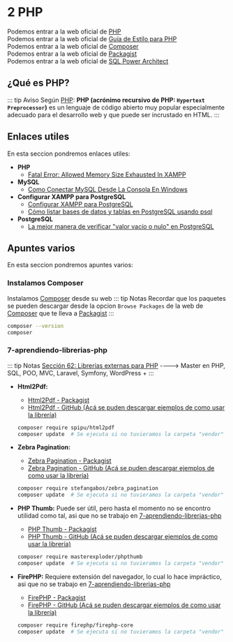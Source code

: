 # 2 PHP

Podemos entrar a la web oficial de [PHP](https://www.php.net/)<br>
Podemos entrar a la web oficial de [Guía de Estilo para PHP](https://www.mclibre.org/consultar/php/otros/guia-estilo.html)<br>
Podemos entrar a la web oficial de [Composer](https://getcomposer.org/)<br>
Podemos entrar a la web oficial de [Packagist](https://packagist.org/)<br>
Podemos entrar a la web oficial de [SQL Power Architect](https://bestofbi.com/architect-download/)

## ¿Qué es PHP?

::: tip Aviso
Según [PHP](https://www.php.net/manual/es/intro-whatis.php): **PHP (acrónimo recursivo de PHP: `Hypertext Preprocessor`)** es un lenguaje de código abierto muy popular especialmente adecuado para el desarrollo web y que puede ser incrustado en HTML.
:::

## Enlaces utiles

En esta seccion pondremos enlaces utiles:

* **PHP**
    * [Fatal Error: Allowed Memory Size Exhausted In XAMPP](https://stackoverflow.com/questions/43838591/fatal-error-allowed-memory-size-exhausted-in-xampp)
* **MySQL**
    * [Como Conectar MySQL Desde La Consola En Windows](https://www.discoduroderoer.es/como-conectar-mysql-desde-la-consola-en-windows/)
* **Configurar XAMPP para PostgreSQL**
    * [Configurar XAMPP para PostgreSQL](https://evilnapsis.com/2020/10/07/conectar-una-base-de-datos-postgresql-con-php-y-xampp/)<br>
    * [Cómo listar bases de datos y tablas en PostgreSQL usando psql](https://www.tecno-tips.com/linux/postgresql/listar-bases-de-datos-y-tablas-en-postgresql-usando-psql/)
* **PostgreSQL**
    * [La mejor manera de verificar "valor vacío o nulo" en PostgreSQL](https://www.it-swarm-es.com/es/sql/la-mejor-manera-de-verificar-valor-vacio-o-nulo/1047422568/)

## Apuntes varios

En esta seccion pondremos apuntes varios:

### Instalamos Composer
Instalamos [Composer](https://getcomposer.org/) desde su web
::: tip Notas
Recordar que los paquetes se pueden descargar desde la opcion `Browse Packages` de la web de [Composer](https://getcomposer.org/) que te lleva a [Packagist](https://packagist.org/)
:::
```bash
composer --version
composer
```

### 7-aprendiendo-librerias-php
::: tip Notas
[Sección 62: Librerías externas para PHP](https://www.udemy.com/course/master-en-php-sql-poo-mvc-laravel-symfony-4-wordpress/learn/lecture/11849656#overview) ----> Master en PHP, SQL, POO, MVC, Laravel, Symfony, WordPress +
:::

* **Html2Pdf:**
    * [Html2Pdf - Packagist](https://packagist.org/packages/spipu/html2pdf)
    * [Html2Pdf - GitHub (Acá se puden descargar ejemplos de como usar la librería)](https://github.com/spipu/html2pdf)
    ```bash
    composer require spipu/html2pdf
    composer update  # Se ejecuta si no tuvieramos la carpeta "vendor" o si actualizamos "composer.json"
    ```

* **Zebra Pagination:**
    * [Zebra Pagination - Packagist](https://packagist.org/packages/stefangabos/zebra_pagination)
    * [Zebra Pagination - GitHub (Acá se puden descargar ejemplos de como usar la librería)](https://github.com/stefangabos/Zebra_Pagination)
    ```bash
    composer require stefangabos/zebra_pagination
    composer update  # Se ejecuta si no tuvieramos la carpeta "vendor" o si actualizamos "composer.json"
    ```

* **PHP Thumb:** Puede ser útil, pero hasta el momento no se encontro utilidad como tal, asi que no se trabajo en [7-aprendiendo-librerias-php](#_7-aprendiendo-librerias-php)
    * [PHP Thumb - Packagist](https://packagist.org/packages/masterexploder/phpthumb)
    * [PHP Thumb - GitHub (Acá se puden descargar ejemplos de como usar la librería)](https://github.com/masterexploder/PHPThumb)
    ```bash
    composer require masterexploder/phpthumb
    composer update  # Se ejecuta si no tuvieramos la carpeta "vendor" o si actualizamos "composer.json"
    ```
* **FirePHP:** Requiere extensión del navegador, lo cual lo hace impráctico, asi que no se trabajo en [7-aprendiendo-librerias-php](#_7-aprendiendo-librerias-php)
    * [FirePHP - Packagist](https://packagist.org/packages/firephp/firephp-core)
    * [FirePHP - GitHub (Acá se puden descargar ejemplos de como usar la librería)](https://github.com/firephp/firephp-core)
    ```bash
    composer require firephp/firephp-core
    composer update  # Se ejecuta si no tuvieramos la carpeta "vendor" o si actualizamos "composer.json"
    ```

